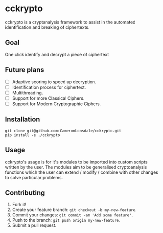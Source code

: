 # cckrypto

cckrypto is a cryptanalysis framework to assist in the automated identification and breaking of ciphertexts.

## Goal

One click identify and decrypt a piece of ciphertext

## Future plans

- [ ] Adaptive scoring to speed up decryption.
- [ ] Identification process for ciphertext.
- [ ] Multithreading.
- [ ] Support for more Classical Ciphers.
- [ ] Support for Modern Cryptographic Ciphers.

## Installation
```
git clone git@github.com:CameronLonsdale/cckrypto.git
pip install -e ./cckrypto
```

## Usage

cckrypto's usage is for it's modules to be imported into custom scripts written by the user. The modules aim to be generalised cryptoanalysis functions which the user can extend / modify / combine with other changes to solve particular problems.

## Contributing

1. Fork it!
2. Create your feature branch: `git checkout -b my-new-feature`.
3. Commit your changes: `git commit -am 'Add some feature'`.
4. Push to the branch: `git push origin my-new-feature`.
5. Submit a pull request.
